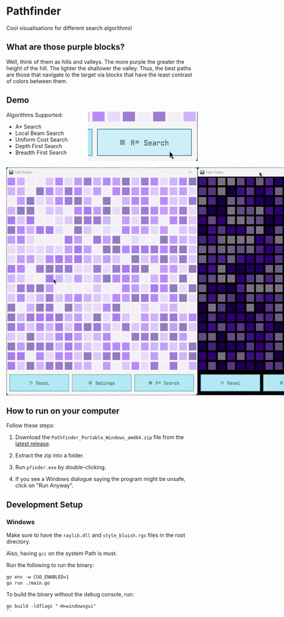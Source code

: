 # Pathfinder

Cool visualisations for different search algorithms!

## What are those purple blocks?

Well, think of them as hills and valleys. The more purple the greater the height of the hill. The lighter the shallower the valley. Thus, the best paths are those that navigate to the target via blocks that have the least contrast of colors between them.


## Demo

<div style="display: flex; justify-content: space-between;">
<div>
Algorithms Supported:

- A* Search
- Local Beam Search
- Uniform Cost Search
- Depth First Search
- Breadth First Search
</div><img src="./screenshots/algorithms.gif"></div><br><div align="center" style="display: flex; justify-content: space-between;">
<img width="600" height="600" src="./screenshots/astar.gif"><img width="600" height="600" src="./screenshots/dark.gif"></div>

## How to run on your computer

Follow these steps:

1. Download the `Pathfinder_Portable_Windows_amd64.zip` file from the [latest release](https://github.com/amkhrjee/pathfinder/releases/latest).

2. Extract the zip into a folder.

3. Run `pfinder.exe` by double-clicking. 

4. If you see a Windows dialogue saying the program might be unsafe, click on "Run Anyway". 

## Development Setup

### Windows

Make sure to have the `raylib.dll` and `style_bluish.rgs` files in the root directory. 

Also, having `gcc` on the system Path is must.

Run the following to run the binary:

```
go env -w CGO_ENABLED=1
go run ./main.go
```
To build the binary without the debug console, run:

```
go build -ldflags "-H=windowsgui"
``